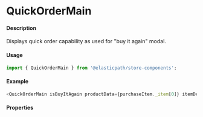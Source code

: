 # QuickOrderMain

#### Description

Displays quick order capability as used for "buy it again" modal.

#### Usage

```js
import { QuickOrderMain } from '@elasticpath/store-components';
```

#### Example

```js
<QuickOrderMain isBuyItAgain productData={purchaseItem._item[0]} itemDetailLink={itemDetailLink} onMoveToCart={onMoveToCart} onConfiguratorAddToCart={onConfiguratorAddToCart} />
```

#### Properties

<!-- PROPS -->
